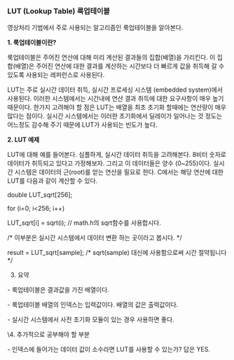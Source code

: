 ### LUT (Lookup Table) 룩업테이블



영상처리 기법에서 주로 사용되는 알고리즘인 룩업테이블을 알아본다.

**1. 룩업테이블이란?**

  룩업테이블은 주어진 연산에 대해 미리 계산된 결과들의 집합(배열)을 가리킨다. 이 집합(배열)은 주어진 연산에 대한 결과를 계산하는 시간보다 더 빠르게 값을 취득해 갈 수 있도록 사용되는 레퍼런스로 사용된다. 

 LUT는 주로 실시간 데이터 취득, 실시간 프로세싱 시스템 (embedded system)에서 사용된다. 이러한 시스템에서는 시간내에 연산 결과 취득에 대한 요구사항이 매우 높기 때문이다. 한가지 고려해야 할 점은 LUT는 배열을 최초 초기화 할때에는 연산량이 매우 많다는 점이다. 실시간 시스템에서는 이러한 초기화에서 딜레이가 일어나는 것 정도는 어느정도 감수해 주기 때문에 LUT가 사용되는 빈도가 높다. 

**2. LUT 예제**

 LUT에 대해 예를 들어본다. 심플하게, 실시간 데이터 취득을 고려해본다. 8비터 숫자로 데이터가 취득되고 있다고 가정해보자. 그리고 이 데이터들은 양수 (0~255)이다. 실시간 시스템은 데이터의 근(root)를 얻는 연산을 필요로 한다. C에서는 해당 연산에 대한 LUT를 다음과 같이 계산할 수 있다.

double LUT_sqrt[256];  

for (i=0; i<256; i++)

LUT_sqrt[i] = sqrt(i);   // math.h의 sqrt함수를 사용합시다.

/* 이부분은 실시간 시스템에서 데이터 변환 하는 곳이라고 봅시다. */

result = LUT_sqrt[sample];  /* sqrt(sample) 대신에 사용함으로써 시간 절약됩니다 */

3. 요약

 \- 룩업테이블은 결과값을 가진 배열이다.

 \- 룩업테이블 배열의 인덱스는 입력값이다. 배열의 값은 출력값이다.

 \- 실시간 시스템에서 사전 초기화 모듈이 있는 경우 사용하면 좋다. 

\4. 추가적으로 공부해야 할 부분

 \- 인덱스에 들어가는 데이터 값이 소수라면 LUT를 사용할 수 있는가? 답은 YES. 